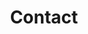 ---
page_icon: contact
page_id: contact
page_stylesheet: contact
title: Contact
theme: dark
_fieldset: contact
_template: contact
---
